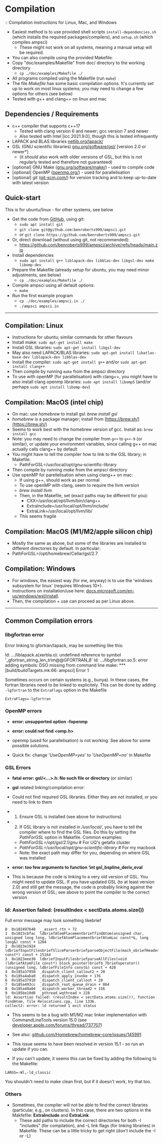 # Compilation

:: Compilation instructions for Linux, Mac, and Windows

* Easiest method is to use provided shell scripts `install-dependencies.sh` (which installs the required packages/compilers), and `setup.sh` (which compiles ampsci)
  * These might not work on all systems, meaning a manual setup will be required.
* You can also compile using the provided Makefile:
* Copy "doc/examples/Makefile" from doc/ directory to the working directory
  * `cp ./doc/examples/Makefile ./`
* All programs compiled using the Makefile (run `make`)
* The file _Makefile_ has some basic compilation options. It's currently set up to work on most linux systems; you may need to change a few options for others (see below)
* Tested with g++ and clang++ on linux and mac

## Dependencies / Requirements

* c++ compiler that supports c++17
  * Tested with clang version 6 and newer; gcc version 7 and newer
  * Also tested with Intel [icc 2021.9.0], though this is tested infrequently
* LAPACK and BLAS libraries [netlib.org/lapack/](http://www.netlib.org/lapack/)
* GSL (GNU scientific libraries) [gnu.org/software/gsl/](https://www.gnu.org/software/gsl/) [version 2.0 or newer*]
  * (it _should_ also work with older versions of GSL, but this is not regularly tested and therefore not guaranteed)
* [optional] GNU Make ([gnu.org/software/make/](https://www.gnu.org/software/make/)) - used to compile code
* [optional] OpenMP ([openmp.org/](https://www.openmp.org/)) - used for parallelisation
* [optional] git ([git-scm.com/](https://git-scm.com/)) for version tracking and to keep up-to-date with latest version

## Quick-start

This is for ubuntu/linux - for other systems, see below

* Get the code from [GitHub](https://github.com/benroberts999/ampsci), using git:
  * `sudo apt install git`
  * `git clone git@github.com:benroberts999/ampsci.git`
  * or `git clone https://github.com/benroberts999/ampsci.git`
* Or, direct download (without using git, not recommended):
  * <https://github.com/benroberts999/ampsci/archive/refs/heads/main.zip>
* Install dependencies
  * `sudo apt install g++ liblapack-dev libblas-dev libgsl-dev make libomp-dev`
* Prepare the Makefile (already setup for ubuntu, you may need minor adjustments, see below)
  * `cp ./doc/examples/Makefile ./`
* Compile ampsci using all default options:  
  * `make`
* Run the first example program
  * `cp ./doc/examples/ampsci.in ./`
  * `./ampsci ampsci.in`

--------------------------------------------------------------------------------

## Compilation: Linux

* Instructions for ubuntu; similar commands for other flavours
* Install make: `sudo apt-get install make`
* Install GSL libraries: `sudo apt-get install libgsl-dev`
* May also need LAPACK/BLAS libraries: `sudo apt-get install libatlas-base-dev liblapack-dev libblas-dev`
* Install the compiler: `sudo apt-get install g++` and/or `sudo apt-get install clang++`
* Then compile by running `make` from the ampsci directory
* To use with openMP (for parallelisation) with clang++, you might have to also install clang openmp libraries: `sudo apt install libomp5` (and/or perhaps `sudo apt install libomp-dev`)

## Compilation: MacOS (intel chip)

* On mac: use _homebrew_ to install gsl: _brew install gsl_
* _homebrew_ is a package manager; install from [https://brew.sh/](https://brew.sh/)
* Seems to work best with the homebrew version of gcc. Install as: `brew install gcc`
* Note: you may need to change the compiler from `g++` to `g++-9` (or similar), or update your environment variables, since calling g++ on mac actually calls clang++ by default
* You might have to tell the compiler how to link to the GSL library; in Makefile:
  * PathForGSL=/usr/local/opt/gnu-scientific-library
* Then compile by running _make_ from the ampsci directory
* Use openMP for parellelisation when using clang++ on mac:
  * If using g++, should work as per normal
  * To use openMP with clang, seem to require the llvm version
  * _brew install llvm_
  * Then, in the Makefile, set (exact paths may be different for you):
    * CXX=/usr/local/opt/llvm/bin/clang++
    * ExtraInclude=/usr/local/opt/llvm/include/
    * ExtraLink=/usr/local/opt/llvm/lib/
  * This seems fragile

## Compilation: MacOS (M1/M2/apple silicon chip)

* Mostly the same as above, but some of the libraries are installed to different directories by default. In particular:
* PathForGSL=/opt/homebrew/Cellar/gsl/2.7

## Compilation: Windows

* For windows, the easiest way (for me, anyway) is to use the 'windows subsystem for linux' (requires Windows 10+).
* Instructions on installation/use here: [docs.microsoft.com/en-us/windows/wsl/install](https://docs.microsoft.com/en-us/windows/wsl/install).
* Then, the compilation + use can proceed as per Linux above.

--------------------------------------------------------------------------------

## Common Compilation errors

### libgfortran error

Error linking to gfortran/lapack, may be something like this:

ld: .../liblapack.a(xerbla.o): undefined reference to symbol '_gfortran_string_len_trim@@GFORTRAN_8'
ld: .../libgfortran.so.5: error adding symbols: DSO missing from command line
make: *** [build/buildTargets.mk:66: ampsci] Error 1

Sometimes occurs on certain systems (e.g., bunya).
In these cases, the fortran libraries need to be linked to explicitely.
This can be done by adding `-lgfortran` to the `ExtraFlags` option in the Makefile

```Make
ExtraFlags=-lgfortran
```

### OpenMP errors

* **error: unsupported option -fopenmp**
* **error: could not find <omp.h>**

* openmp (used for parallelisation) is not working. See above for some possible solutions.
* Quick fix: change '_UseOpenMP=yes_' to '_UseOpenMP=no_' in Makefile

### GSL Errors

* **fatal error: gsl/<...>.h: No such file or directory** (or similar)
* **gsl** related linking/compilation error:

* Could not find required GSL libraries. Either they are not installed, or you need to link to them
* 1) Ensure GSL is installed (see above for instructions)
* 2) If GSL library is not installed in _/usr/local/_, you have to tell the compiler where to find the GSL files. Do this by setting the _PathForGSL_ option in Makefile. Common examples:
  * _PathForGSL=/opt/gsl/2.1/gnu_ # For UQ's getafix cluster
  * _PathForGSL=/usr/local/opt/gnu-scientific-library_ # For my macbook
  * Note: the exact path may differ for you, depending on where GSL was installed

* **error: too few arguments to function ‘int gsl_bspline_deriv_eval**

* This is because the code is linking to a very old version of GSL. You might need to update GSL. If you have updated GSL (to at least version 2.0) and still get the message, the code is probably linking against the wrong version of GSL; see above to point the compiler to the correct version

### ld: Assertion failed: (resultIndex < sectData.atoms.size())

Full error message may look something likebrief

```text
0  0x102497648  __assert_rtn + 72
1  0x1023cbfac  ldbriefAtomPlacementbrieffindAtom(unsigned char, unsigned long long, ldbriefAtomPlacementbriefAtomLoc const*&, long long&) const + 1204
2  0x1023e1924  ldbriefInputFilesbriefSliceParserbriefparseObjectFile(mach_obriefHeader const*) const + 15164
3  0x1023eee30  ldbriefInputFilesbriefparseAllFiles(void (ldbriefAtomFile const*) block_pointer)brief$_7briefoperator()(unsigned long, ldbriefFileInfo const&) const + 420
4  0x185a37950  _dispatch_client_callout2 + 20
5  0x185a4aba0  _dispatch_apply_invoke + 176
6  0x185a37910  _dispatch_client_callout + 20
7  0x185a493cc  _dispatch_root_queue_drain + 864
8  0x185a49a04  _dispatch_worker_thread2 + 156
9  0x185be10d8  _pthread_wqthread + 228
ld: Assertion failed: (resultIndex < sectData.atoms.size()), function findAtom, file Relocations.cpp, line 1336.
collect2: error: ld returned 1 exit status
```

* This seems to be a bug with M1/M2 mac linker implementation with CommandLineTools version 15.0 (see [developer.apple.com/forums/thread/737707](https://developer.apple.com/forums/thread/737707))
* See also: [github.com/Homebrew/homebrew-core/issues/145991](https://github.com/Homebrew/homebrew-core/issues/145991)

* This issue seems to have been resolved in version 15.1 - so run an update if you can.

* If you can't update, it seems this can be fixed by adding the following to the Makefile:

```Make
LARGS=-Wl,-ld_classic
```

You shouldn't need to make clean first, but if it doesn't work, try that too.

### Others

* Sometimes, the compiler will not be able to find the correct libraries (particular, e.g., on clusters). In this case, there are two options in the Makfefile: **ExtraInclude** and **ExtraLink**
  * These add paths to include the correct directories for both -I "includes" (for compilation), and -L link flags (for linking libraries) in Makefile. These can be a little tricky to get right (don't include the -I or -L)
